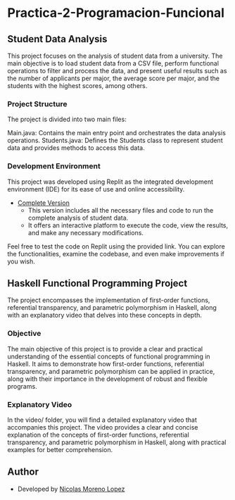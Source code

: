 # Practica-2-Programacion-Funcional

## Student Data Analysis
This project focuses on the analysis of student data from a university. The main objective is to load student data from a CSV file, perform functional operations to filter and process the data, and present useful results such as the number of applicants per major, the average score per major, and the students with the highest scores, among others.

### Project Structure
The project is divided into two main files:

Main.java: Contains the main entry point and orchestrates the data analysis operations.
Students.java: Defines the Students class to represent student data and provides methods to access this data.

### Development Environment

This project was developed using Replit as the integrated development environment (IDE) for its ease of use and online accessibility.

- [Complete Version](https://replit.com/join/ttbohzhnzt-nickolas10moren)
    - This version includes all the necessary files and code to run the complete analysis of student data.
    - It offers an interactive platform to execute the code, view the results, and make any necessary modifications.

Feel free to test the code on Replit using the provided link. You can explore the functionalities, examine the codebase, and even make improvements if you wish.

## Haskell Functional Programming Project

The project encompasses the implementation of first-order functions, referential transparency, and parametric polymorphism in Haskell, along with an explanatory video that delves into these concepts in depth.

### Objective

The main objective of this project is to provide a clear and practical understanding of the essential concepts of functional programming in Haskell. It aims to demonstrate how first-order functions, referential transparency, and parametric polymorphism can be applied in practice, along with their importance in the development of robust and flexible programs.

### Explanatory Video

In the video/ folder, you will find a detailed explanatory video that accompanies this project. The video provides a clear and concise explanation of the concepts of first-order functions, referential transparency, and parametric polymorphism in Haskell, along with practical examples for better comprehension.

## Author

- Developed by [Nicolas Moreno Lopez](https://github.com/Nicorenox)
